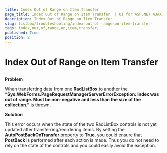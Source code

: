 ```yaml
---
title: Index Out of Range on Item Transfer 
page_title: Index Out of Range on Item Transfer  | UI for ASP.NET AJAX Documentation
description: Index Out of Range on Item Transfer 
slug: listbox/troubleshooting/index-out-of-range-on-item-transfer-
tags: index,out,of,range,on,item,transfer,
published: True
position: 2
---
```


# Index Out of Range on Item Transfer 

## 

**Problem**

When transferting data from one **RadListBox** to another the **“Sys.WebForms.PageRequestManagerServerErrorException: Index was out of range. Must be non-negative and less than the size of the collection.”** is thrown.

**Solution**

This error occurs when the state of the two RadListBox controls is not yet updated after transferring/reordering items. By setting the **AutoPostBackOnTransfer** property to **True**, you could ensure that **PostBack** is performed after each action is made. Thus you do not need to rely on the state of the controls and you could easily avoid the exception.
